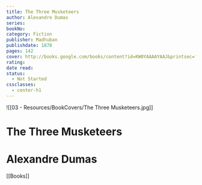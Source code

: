 ```yaml
---
title: The Three Musketeers
author: Alexandre Dumas
series: 
bookNo: 
category: Fiction
publisher: Madhuban
publishdate: 1878
pages: 142
cover: http://books.google.com/books/content?id=KW0YAAAAYAAJ&printsec=frontcover&img=1&zoom=1&edge=curl&source=gbs_api
rating: 
date read: 
status:
  - Not Started
cssclasses:
  - center-h1
---
```

![[03 - Resources/BookCovers/The Three Musketeers.jpg]]
# The Three Musketeers
# Alexandre Dumas







[[Books]]